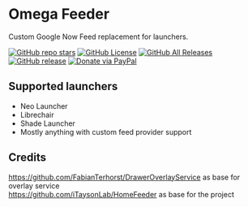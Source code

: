 # Omega Feeder
Custom Google Now Feed replacement for launchers.

[![GitHub repo stars](https://img.shields.io/github/stars/saulhdev/OmegaFeeder?style=flat)](https://github.com/saulhdev/OmegaFeeder/stargazers)
[![GitHub License](https://img.shields.io/github/license/saulhdev/OmegaFeeder)](https://github.com/saulhdev/Neo-Launcher/blob/main/LICENSE)
[![GitHub All Releases](https://img.shields.io/github/downloads/saulhdev/OmegaFeeder/total.svg?style=fla)](https://github.com/saulhdev/OmegaFeeder/releases/)
[![GitHub release](https://img.shields.io/github/v/release/saulhdev/Neo-Launcher?display_name=tag)](https://github.com/saulhdev/OmegaFeeder/releases/latest)
<a href="https://www.paypal.com/paypalme/saulhdev"><img src="https://img.shields.io/badge/Paypal-Donate-blue?style=flat&logo=paypal" alt="Donate via PayPal"/></a>

## Supported launchers
- Neo Launcher
- Librechair
- Shade Launcher
- Mostly anything with custom feed provider support

## Credits
https://github.com/FabianTerhorst/DrawerOverlayService as base for overlay service <br/>
https://github.com/iTaysonLab/HomeFeeder as base for the project